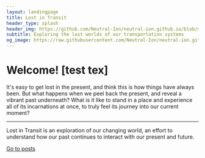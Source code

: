 ```yaml
---
layout: landingpage
title: Lost in Transit
header_type: splash
header_img: https://github.com/Neutral-Ion/neutral-ion.github.io/blob/main/assets/site%20files/tracks%20in%20the%20forest.jpg?raw=true
subtitle: Exploring the lost worlds of our transportation systems
og_image: https://raw.githubusercontent.com/Neutral-Ion/neutral-ion.github.io/main/favicon.ico
---
```


<div style="background:transparent !important" class="jumbotron">
  <span class="border border-white"></span>
  <h1 class="display-4">Welcome! [test tex]</h1>
  <p class="lead">It's easy to get lost in the present, and think this is how things have always been. But what happens when we peel back the present, and reveal a vibrant past underneath? What is it like to stand in a place and experience all of its incarnations at once, to truly feel its journey into our current moment?</p>
  <hr class="my-4">
  <p>Lost in Transit is an exploration of our changing world, an effort to understand how our past continues to interact with our present and future.</p>
  <a class="btn btn-primary btn-lg" href="blog" role="button">Go to posts</a>
  <span class="border border-white"></span>
</div>

